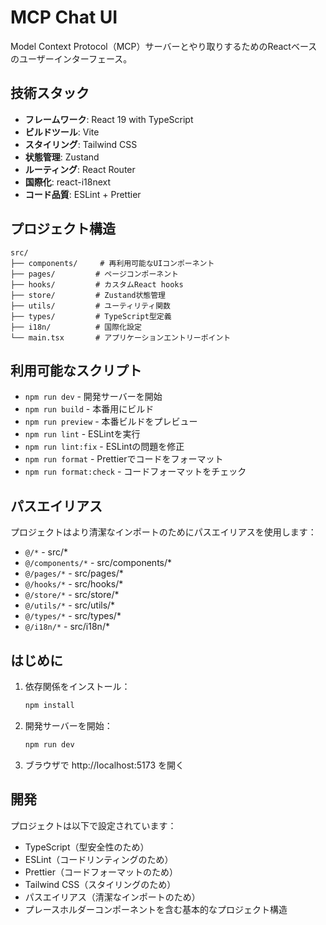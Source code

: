 # MCP Chat UI

Model Context Protocol（MCP）サーバーとやり取りするためのReactベースのユーザーインターフェース。

## 技術スタック

- **フレームワーク**: React 19 with TypeScript
- **ビルドツール**: Vite
- **スタイリング**: Tailwind CSS
- **状態管理**: Zustand
- **ルーティング**: React Router
- **国際化**: react-i18next
- **コード品質**: ESLint + Prettier

## プロジェクト構造

```
src/
├── components/     # 再利用可能なUIコンポーネント
├── pages/         # ページコンポーネント
├── hooks/         # カスタムReact hooks
├── store/         # Zustand状態管理
├── utils/         # ユーティリティ関数
├── types/         # TypeScript型定義
├── i18n/          # 国際化設定
└── main.tsx       # アプリケーションエントリーポイント
```

## 利用可能なスクリプト

- `npm run dev` - 開発サーバーを開始
- `npm run build` - 本番用にビルド
- `npm run preview` - 本番ビルドをプレビュー
- `npm run lint` - ESLintを実行
- `npm run lint:fix` - ESLintの問題を修正
- `npm run format` - Prettierでコードをフォーマット
- `npm run format:check` - コードフォーマットをチェック

## パスエイリアス

プロジェクトはより清潔なインポートのためにパスエイリアスを使用します：

- `@/*` - src/*
- `@/components/*` - src/components/*
- `@/pages/*` - src/pages/*
- `@/hooks/*` - src/hooks/*
- `@/store/*` - src/store/*
- `@/utils/*` - src/utils/*
- `@/types/*` - src/types/*
- `@/i18n/*` - src/i18n/*

## はじめに

1. 依存関係をインストール：
   ```bash
   npm install
   ```

2. 開発サーバーを開始：
   ```bash
   npm run dev
   ```

3. ブラウザで http://localhost:5173 を開く

## 開発

プロジェクトは以下で設定されています：
- TypeScript（型安全性のため）
- ESLint（コードリンティングのため）
- Prettier（コードフォーマットのため）
- Tailwind CSS（スタイリングのため）
- パスエイリアス（清潔なインポートのため）
- プレースホルダーコンポーネントを含む基本的なプロジェクト構造